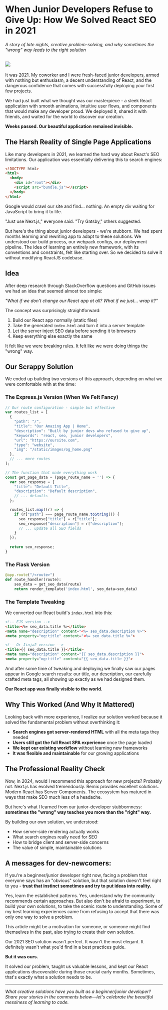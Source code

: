 # When Junior Developers Refuse to Give Up: How We Solved React SEO in 2021

*A story of late nights, creative problem-solving, and why sometimes the "wrong" way leads to the right solution*

![](https://miro.medium.com/v2/resize:fit:720/format:webp/1*xDOcqrRD9PZthMqG7SJYCw.png)
---

It was 2021. My coworker and I were fresh-faced junior developers, armed with nothing but enthusiasm, a decent understanding of React, and the dangerous confidence that comes with successfully deploying your first few projects.

We had just built what we thought was our masterpiece - a sleek React application with smooth animations, intuitive user flows, and components that would make any developer proud. We deployed it, shared it with friends, and waited for the world to discover our creation.

**Weeks passed. Our beautiful application remained invisible.**

## The Harsh Reality of Single Page Applications

Like many developers in 2021, we learned the hard way about React's SEO limitations. Our application was essentially delivering this to search engines:

```html
<!DOCTYPE html>
<html>
  <body>
    <div id="root"></div>
    <script src="bundle.js"></script>
  </body>
</html>
```

Google would crawl our site and find... nothing. An empty div waiting for JavaScript to bring it to life.

"Just use Next.js," everyone said. "Try Gatsby," others suggested.

But here's the thing about junior developers - we're stubborn. We had spent months learning and rewriting app to adapt to these solutions. We understood our build process, our webpack configs, our deployment pipeline. The idea of learning an entirely new framework, with its conventions and constraints, felt like starting over. So we decided to solve it without modifying ReactJS codebase.


## Idea

After deep research through StackOverflow questions and GitHub issues we had an idea that seemed almost too simple:

*"What if we don't change our React app at all? What if we just... wrap it?"*

The concept was surprisingly straightforward:
1. Build our React app normally (static files)
2. Take the generated `index.html` and turn it into a server template
3. Let the server inject SEO data before sending it to browsers
4. Keep everything else exactly the same

It felt like we were breaking rules. It felt like we were doing things the "wrong" way.

## Our Scrappy Solution

We ended up building two versions of this approach, depending on what we were comfortable with at the time:

### The Express.js Version (When We Felt Fancy)

```javascript
// Our route configuration - simple but effective
var routes_list = [
  {
    "path": "/",
    "title": "Our Amazing App | Home",
    "description": "Built by junior devs who refused to give up",
    "keywords": "react, seo, junior developers",
    "url": "https://oursite.com",
    "type": "website",
    "img": "/static/images/og_home.png"
  },
  // ... more routes
];

// The function that made everything work
const get_page_data = (page_route_name = '') => {
  var seo_response = {
    "title": "Default Title",
    "description": "Default description",
    // ... defaults
  };

  routes_list.map((r) => {
    if (r["path"] === page_route_name.toString()) {
      seo_response["title"] = r["title"];
      seo_response["description"] = r["description"];
      // ... update all SEO fields
    }
  });
  
  return seo_response;
}
```

### The Flask Version

```python
@app.route("/<route>")
def route_handler(route):
    seo_data = get_seo_data(route)
    return render_template('index.html', seo_data=seo_data)
```

### The Template Tweaking

We converted our React build's `index.html` into this:

```html
<!-- EJS version -->
<title><%= seo_data.title %></title>
<meta name="description" content="<%= seo_data.description %>">
<meta property="og:title" content="<%= seo_data.title %>">

<!-- Or Jinja2 version -->
<title>{{ seo_data.title }}</title>
<meta name="description" content="{{ seo_data.description }}">
<meta property="og:title" content="{{ seo_data.title }}">
```

And after some time of tweaking and deploying we finally saw our pages appear in Google search results: our title, our description, our carefully crafted meta tags, all showing up exactly as we had designed them.

**Our React app was finally visible to the world.**

## Why This Worked (And Why It Mattered)

Looking back with more experience, I realize our solution worked because it solved the fundamental problem without overthinking it:

- **Search engines got server-rendered HTML** with all the meta tags they needed
- **Users still got the full React SPA experience** once the page loaded
- **We kept our existing workflow** without learning new frameworks
- **It was flexible and maintainable** for our growing applications

## The Professional Reality Check

Now, in 2024, would I recommend this approach for new projects? Probably not. Next.js has evolved tremendously. Remix provides excellent solutions. Modern React has Server Components. The ecosystem has matured in ways that make SEO much less of a headache.

But here's what I learned from our junior-developer stubbornness: **sometimes the "wrong" way teaches you more than the "right" way.**

By building our own solution, we understood:
- How server-side rendering actually works
- What search engines really need for SEO
- How to bridge client and server-side concerns
- The value of simple, maintainable solutions

## A messages for dev-newcomers:

If you're a beginner/junior developer right now, facing a problem that everyone says has an "obvious" solution, but that solution doesn't feel right to you - **trust that instinct sometimes and try to put ideas into reality.**

Yes, learn the established patterns. Yes, understand why the community recommends certain approaches. But also don't be afraid to experiment, to build your own solutions, to take the scenic route to understanding.
Some of my best learning experiences came from refusing to accept that there was only one way to solve a problem.

This article might be a motivation for someone, or someone might find themselves in the past, also trying to create their own solution.

Our 2021 SEO solution wasn't perfect. It wasn't the most elegant. It definitely wasn't what you'd find in a best practices guide.

**But it was ours.**

It solved our problem, taught us valuable lessons, and kept our React applications discoverable during those crucial early months. Sometimes, that's exactly what a solution needs to be.

---

*What creative solutions have you built as a beginner/junior developer? Share your stories in the comments below—let's celebrate the beautiful messiness of learning to code.*
